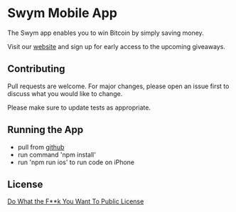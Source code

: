 # Swym Mobile App

The Swym app enables you to win Bitcoin by simply saving money.

Visit our [website](https://www.swympools.org) and sign up for early access to the upcoming giveaways.

## Contributing

Pull requests are welcome. For major changes, please open an issue first to discuss what you would like to change.

Please make sure to update tests as appropriate.

## Running the App

- pull from [github](https://github.com/Swym-Pools/Swym_App.git)
- run command 'npm install'
- run 'npm run ios' to run code on iPhone

## License

[ Do What the F\*\*k You Want To Public License](http://www.wtfpl.net/about/)
